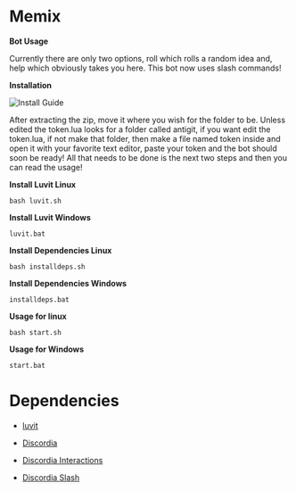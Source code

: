 <html>
<h1>Memix</h1>
</html>

**Bot Usage**

<html>
<p>Currently there are only two options, roll which rolls a random idea and, help which obviously takes you here. This bot now uses slash commands!</p>
</html>

**Installation**

<html>
<img alt="Install Guide" src="https://unitedmemes.tk/Images/Memix/Memix%20Install.gif">
<p>After extracting the zip, move it where you wish for the folder to be. Unless edited the token.lua looks for a folder called antigit, if you want edit the token.lua, if not make that folder, then make a file named token inside and open it with your favorite text editor, paste your token and the bot should soon be ready! All that needs to be done is the next two steps and then you can read the usage!</p>
</html>

**Install Luvit Linux**

```
bash luvit.sh
```

**Install Luvit Windows**

```
luvit.bat
```

**Install Dependencies Linux**

```
bash installdeps.sh
```

**Install Dependencies Windows**

```
installdeps.bat
```

**Usage for linux**

```
bash start.sh
```

**Usage for Windows**

```
start.bat
```

<html>
<h1>Dependencies</h1>
<ul>
<li><a href="https://luvit.io/" target="\_blank">
<p>luvit</p>
</a></li>
<li><a href="https://github.com/SinisterRectus/Discordia" target="\_blank">
<p>Discordia</p>
</a></li>
<li><a href="https://github.com/Bilal2453/discordia-interactions" target="\_blank">
<p>Discordia Interactions</p>
</a></li>
<li><a href="https://github.com/GitSparTV/discordia-slash" target="\_blank">
<p>Discordia Slash</p>
</a></li>
</ul>
</html>
